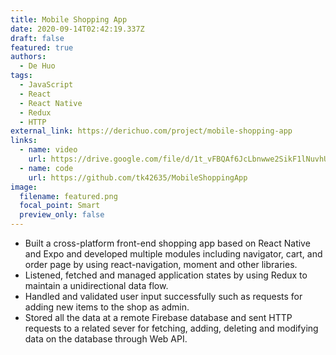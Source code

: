 ```yaml
---
title: Mobile Shopping App
date: 2020-09-14T02:42:19.337Z
draft: false
featured: true
authors:
  - De Huo
tags:
  - JavaScript
  - React
  - React Native
  - Redux
  - HTTP
external_link: https://derichuo.com/project/mobile-shopping-app
links:
  - name: video
    url: https://drive.google.com/file/d/1t_vFBQAf6JcLbnwwe2SikF1lNuvhUwLa/view?usp=sharing
  - name: code
    url: https://github.com/tk42635/MobileShoppingApp
image:
  filename: featured.png
  focal_point: Smart
  preview_only: false
---
```

* Built a cross-platform front-end shopping app based on React Native and Expo and developed multiple modules including navigator, cart, and order page by using react-navigation, moment and other libraries.
* Listened, fetched and managed application states by using Redux to maintain a unidirectional data flow.
* Handled and validated user input successfully such as requests for adding new items to the shop as admin.
* Stored all the data at a remote Firebase database and sent HTTP requests to a related sever for fetching, adding, deleting and modifying data on the database through Web API.